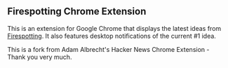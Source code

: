 ## Firespotting Chrome Extension  


This is an extension for Google Chrome that displays the latest ideas from [Firespotting](http://firespotting.com). It also features desktop notifications of the current #1 idea.

This is a fork from Adam Albrecht's Hacker News Chrome Extension - Thank you very much.